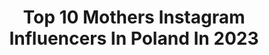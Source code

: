 ---
title: Top 10 Mothers Instagram Influencers In Poland In 2023
description: >-
  Find top mothers Instagram influencers in Poland in 2023. Most popular hashtags: #dzieci #polishgirl #sweaterweather.
platform: Instagram
hits: 358
text_top: Identify the best Instagram profiles on inBeat.
text_bottom: Our database holds 358 Instagram influencers like this in Poland for you to contact.
profiles:
  - username: "n_a_t_a_l_i_31"
    fullname: >-
      Natalia
    bio: >-
      Wife/Mother 02.11.1986🎂 Polen🇵🇱/Deutschland🇩🇪
    location: "Poland"
    followers: 6674
    engagement: 1374
    commentsToLikes: 0.052066
    id: ck15pr1woz8bh0i19visvxinq
    verified: false
    hashtags: "#zjawiskowe, #ma, #germanwomen, #legs"
  - username: "stylwestrzakowa"
    fullname: >-
      Zuzanna
    bio: >-
      #mamaczwórki #momof4 💫Lena 02/2015 💫Franek 04/2016 💫Róża 06/2018 💫Łucja 01/2021 #matchymatchy #familyof6 #motherhood
    location: "Poland"
    followers: 34128
    engagement: 658
    commentsToLikes: 0.015215
    id: ck5q9vz31da720i11706wvlly
    verified: false
    hashtags: "#pepco, #rodzina, #instamama, #polishgirl"
  - username: "edyta_zajac"
    fullname: >-
      Edyta Zając
    bio: >-
      International model PR manager @filipmecner mother agency: @mc2telaviv 🇵🇱 @uncovermodelswarsaw 📍 contact: agnieszka@uncovermodels.com
    location: "Poland"
    followers: 129519
    engagement: 487
    commentsToLikes: 0.029410
    id: ck0w5uuwf5jiq0i19u9j8dxsg
    verified: true
    hashtags: "#backstage, #tb, #nomakeup"
  - username: "jessicamartin1992"
    fullname: >-
      Jessica Martin
    bio: >-
      🇵🇱🇺🇸 Motherhood, love, lifestyle 😉 Austin, TX Polka w USA
    location: "Poland"
    followers: 6631
    engagement: 1608
    commentsToLikes: 0.022270
    id: ck9wftsorqigk0j78f9vi6ued
    verified: false
    hashtags: "#christmastime, #2020baby, #mama2020, #tataic"
  - username: "pkrupinska"
    fullname: >-
      Paulina Krupińska-Karpiel
    bio: >-
      Business 📩 biuro.paulina.krupinska@gmail.com Mother • TV Host Dzień Dobry TVN • Model • Miss Polonia
    location: "Poland"
    followers: 342234
    engagement: 272
    commentsToLikes: 0.018495
    id: ck0u1isaqx2hx0i19u7jn0bj6
    verified: false
    hashtags: "#k2, #beautyteam, #mikolajki2020, #fryzjer"
  - username: "yanistalkworldwide"
    fullname: >-
      Yanis Zaoui
    bio: >-
      🇫🇷 PARIS Mother agency - @theclawmodels
    location: "Poland"
    followers: 122917
    engagement: 692
    commentsToLikes: 0.006518
    id: ckaowotop9s9m0i78xee99p8p
    verified: false
    hashtags: ""
  - username: "mrsjustynasidor"
    fullname: >-
      Just Tyna
    bio: >-
      Mother of 👶 #babymatylda & #naszababyemma, 🎬 Mommy Youtuber, 🌎 traveler. 🇨🇦 Canadian in Poland 🇵🇱 Wspópraca: justynaisawesome@gmail.com #justtyna
    location: "Poland"
    followers: 19835
    engagement: 559
    commentsToLikes: 0.022645
    id: ck8t73lwdfj7a0j78z7dpbtn6
    verified: false
    hashtags: "#naszaksiezniczka, #matkazcorka, #wakacje2021, #naszababyemma"
  - username: "mirabelove"
    fullname: >-
      Mirabelka
    bio: >-
      🌏Poland, Warsaw 🐶Mother of chihuahuas 📬mirabelove88@gmail.com
    location: "Poland"
    followers: 136847
    engagement: 228
    commentsToLikes: 0.024341
    id: ck55k7zl4yp780i11m2tx59dq
    verified: false
    hashtags: "#sweaterweather, #autumnstyle, #klif, #lookoftheday"
  - username: "patrycja_czekaj"
    fullname: >-
      Patrycja Czekaj
    bio: >-
      Natan ♡︎ Julian •minimodel •motherhood •lifestylephotography 📩 d.c.patrycja@gmail.com Kraków
    location: "Poland"
    followers: 6524
    engagement: 615
    commentsToLikes: 0.071348
    id: ck6tvvyagoktc0j71ndhg6cu8
    verified: false
    hashtags: "#babieswithstyle, #travelwithkids, #letitsnow, #podrozezdzieckiem"
  - username: "gorskamama"
    fullname: >-
      GÓRSKA MAMA | #DrGosia
    bio: >-
      Dr n. med. Małgorzata Jachacz-Łopata Mountains•Outdoor•Women's Health•Motherhood Nature is my medicine🌱 Fizjoterapia @femmemedica Zabieram @mamywgory!
    location: "Poland"
    followers: 6848
    engagement: 632
    commentsToLikes: 0.048157
    id: ck8t6wfbaewrp0j78x0n6lext
    verified: false
    hashtags: "#tatry, #gorskamama, #zoja, #naturalnieszczesliwe"
---